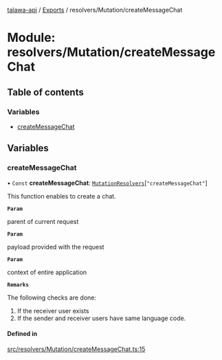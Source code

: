 [talawa-api](../README.md) / [Exports](../modules.md) / resolvers/Mutation/createMessageChat

# Module: resolvers/Mutation/createMessageChat

## Table of contents

### Variables

- [createMessageChat](resolvers_Mutation_createMessageChat.md#createmessagechat)

## Variables

### createMessageChat

• `Const` **createMessageChat**: [`MutationResolvers`](types_generatedGraphQLTypes.md#mutationresolvers)[``"createMessageChat"``]

This function enables to create a chat.

**`Param`**

parent of current request

**`Param`**

payload provided with the request

**`Param`**

context of entire application

**`Remarks`**

The following checks are done:
1. If the receiver user exists
2. If the sender and receiver users have same language code.

#### Defined in

[src/resolvers/Mutation/createMessageChat.ts:15](https://github.com/PalisadoesFoundation/talawa-api/blob/cf57ca9/src/resolvers/Mutation/createMessageChat.ts#L15)
